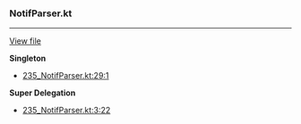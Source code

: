 ### NotifParser.kt
---
[View file](files/235_NotifParser.kt)

**Singleton**

 - [235_NotifParser.kt:29:1](files/235_NotifParser.kt#L29)

**Super Delegation**

 - [235_NotifParser.kt:3:22](files/235_NotifParser.kt#L3:)
